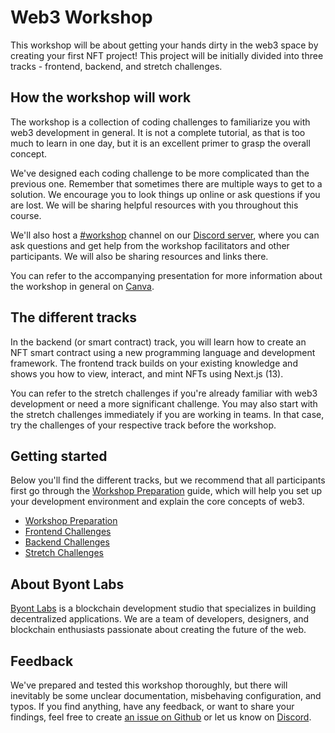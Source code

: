 # Web3 Workshop

This workshop will be about getting your hands dirty in the web3 space by creating your first NFT project! This project will be initially divided into three tracks - frontend, backend, and stretch challenges.

## How the workshop will work

The workshop is a collection of coding challenges to familiarize you with web3 development in general. It is not a complete tutorial, as that is too much to learn in one day, but it is an excellent primer to grasp the overall concept.

We've designed each coding challenge to be more complicated than the previous one. Remember that sometimes there are multiple ways to get to a solution. We encourage you to look things up online or ask questions if you are lost. We will be sharing helpful resources with you throughout this course.

We'll also host a [#workshop](https://discord.com/channels/935159951423340625/1045998823392153600) channel on our [Discord server](https://discord.gg/xF5dtjZH73), where you can ask questions and get help from the workshop facilitators and other participants. We will also be sharing resources and links there.

You can refer to the accompanying presentation for more information about the workshop in general on [Canva](https://www.canva.com/design/DAFTCVN0tKk/UwUQ3JJdV6_0scOUtneGTQ/view?utm_content=DAFTCVN0tKk&utm_campaign=designshare&utm_medium=link&utm_source=publishsharelink).

## The different tracks

In the backend (or smart contract) track, you will learn how to create an NFT smart contract using a new programming language and development framework. The frontend track builds on your existing knowledge and shows you how to view, interact, and mint NFTs using Next.js (13).

You can refer to the stretch challenges if you're already familiar with web3 development or need a more significant challenge. You may also start with the stretch challenges immediately if you are working in teams. In that case, try the challenges of your respective track before the workshop.

## Getting started

Below you'll find the different tracks, but we recommend that all participants first go through the [Workshop Preparation](PREPARATION.md) guide, which will help you set up your development environment and explain the core concepts of web3.

- [Workshop Preparation](/PREPARATION.md)
- [Frontend Challenges](/frontend/README.md)
- [Backend Challenges](/backend/README.md)
- [Stretch Challenges]()

## About Byont Labs

[Byont Labs](https://www.byont.io/) is a blockchain development studio that specializes in building decentralized applications. We are a team of developers, designers, and blockchain enthusiasts passionate about creating the future of the web.

## Feedback

We've prepared and tested this workshop thoroughly, but there will inevitably be some unclear documentation, misbehaving configuration, and typos. If you find anything, have any feedback, or want to share your findings, feel free to create [an issue on Github](https://github.com/Byont-Ventures/Hackathon/issues/new) or let us know on [Discord](https://discord.gg/xF5dtjZH73).
